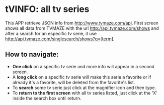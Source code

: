 # tVINFO: all tv series

This APP retrieve JSON info from http://www.tvmaze.com/api. First screen shows all data from TVMAZE with the url http://api.tvmaze.com/shows
and after a search for an especific tv serie, it use  http://api.tvmaze.com/singlesearch/shows?q=[term]. 

## How to navigate:

* **One click** on a specific tv serie and more info will appear in a second screen.
* A **long click** on a specific tv serie will make this serie a favorite or if already it's a favorite, will be deleted from the favorite's list.
* To **search** some tv serie just click at the magnifier icon and then type.
* To **return to the first screen** with all tv series listed, just click at the 'X' inside the search box until return.


